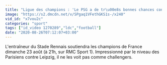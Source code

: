 ```yaml
---
title: "Ligue des champions : 'Le PSG a de tr\u00e8s bonnes chances contre le Bayern' analyse St\u00e9phan"
image: "https://s2.dmcdn.net/v/SPgaq1VFethGKS1s-/x240"
vid_id: "x7vou2c"
categories: "sport"
tags: ["id_video 1270289","ldc","football"]
date: "2020-08-26T07:12:07+03:00"
---
```

L'entraîneur du Stade Rennais soutiendra les champions de France dimanche 23 août (à 21h, sur RMC Sport 1). Impressionné par le niveau des Parisiens contre Leipzig, il ne les voit pas comme challengers.
